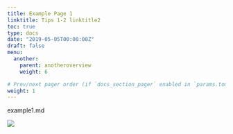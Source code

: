 ```yaml
---
title: Example Page 1
linktitle: Tips 1-2 linktitle2
toc: true
type: docs
date: "2019-05-05T00:00:00Z"
draft: false
menu:
  another:
    parent: anotheroverview
    weight: 6

# Prev/next pager order (if `docs_section_pager` enabled in `params.toml`)
weight: 1
---
```


example1.md

![](../2019-06-26-08-26-06.png)